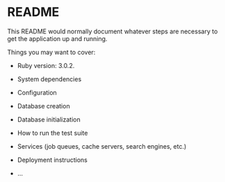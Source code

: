 # README

This README would normally document whatever steps are necessary to get the
application up and running.

Things you may want to cover:

* Ruby version: 3.0.2.

* System dependencies

* Configuration

* Database creation

* Database initialization

* How to run the test suite

* Services (job queues, cache servers, search engines, etc.)

* Deployment instructions

* ...
